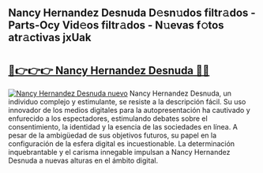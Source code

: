 ## Nancy Hernandez Desnuda D𝚎sn𝚞dos filtr𝚊dos - Parts-Ocy Vid𝚎os filtr𝚊dos - N𝚞evas f𝚘tos atr𝚊ctivas jxUak

# <h2><a href="http://mbdl74.tromn.icu/?c=Nancy+Hernandez+Desnuda">🔗👉👉👉 Nancy Hernandez Desnuda 🔗🔗</a></h2>

[![Nancy Hernandez Desnuda nuevo](https://i.imgur.com/pEAQMta.gif)](http://mbdl74.tromn.icu/?c=Nancy+Hernandez+Desnuda)
Nancy Hernandez Desnuda, un individuo complejo y estimulante, se resiste a la descripción fácil. Su uso innovador de los medios digitales para la autopresentación ha cautivado y enfurecido a los espectadores, estimulando debates sobre el consentimiento, la identidad y la esencia de las sociedades en línea. A pesar de la ambigüedad de sus objetivos futuros, su papel en la configuración de la esfera digital es incuestionable. La determinación inquebrantable y el carisma innegable impulsan a Nancy Hernandez Desnuda a nuevas alturas en el ámbito digital.
